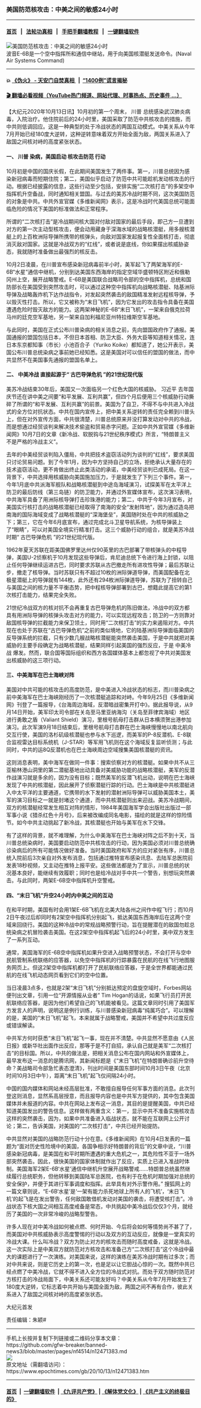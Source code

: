 ### 美国防范核攻击：中美之间的敏感24小时
------------------------

#### [首页](https://github.com/gfw-breaker/banned-news3/blob/master/README.md) &nbsp;&nbsp;|&nbsp;&nbsp; [法轮功真相](https://github.com/begood0513/basic/blob/master/README.md)  &nbsp;&nbsp;|&nbsp;&nbsp; [手把手翻墙教程](https://github.com/gfw-breaker/guides/wiki)  &nbsp;&nbsp;|&nbsp;&nbsp; [一键翻墙软件](https://github.com/gfw-breaker/nogfw/blob/master/README.md)  



<div><img alt="美国防范核攻击：中美之间的敏感24小时" class="attachment-djy_600_400 size-djy_600_400 wp-post-image" src="https://i.epochtimes.com/assets/uploads/2020/10/E-6B-fly-2-600x400-1.jpg"/>
<div class="caption">
 波音E-6B是一个空中指挥所和通信中继站，用于向美国核潜艇发送命令。(Naval Air Systems Command)
</div></div><hr/>

#### 💥 [《伪火》 - 天安门自焚真相 ](http://158.247.195.190:10000/videos/blog/weihuo.html)&nbsp; |&nbsp; [“1400例”谎言揭秘  ](http://158.247.195.190:10000/videos/blog/jiexi1400.html)

#### [ 🎬  翻墙必看视频（YouTube热门频道、网站代理、时事热点、历史事件 ...）](https://github.com/gfw-breaker/links/blob/master/banned.md)

<div><p>
 【大纪元2020年10月13日讯】10月初的第一个周末，
 <ok href="https://www.epochtimes.com/gb/tag/%E5%B7%9D%E6%99%AE.html">
  川普
 </ok>
 总统感染武汉肺炎病毒，入院治疗。他住院前后的24小时里，美国采取了防范中共核攻击的措施，而中共则低调回应。这是一种典型的处于冷战状态的两国互动模式。中美关系从今年7月开始已经180度大逆转，这种逆转意味着双方开始全面为敌，两国关系进入了敌国之间核对峙的高度紧张状态。
</p>
<h4>
 一、
 <ok href="https://www.epochtimes.com/gb/tag/%E5%B7%9D%E6%99%AE.html">
  川普
 </ok>
 染病，美国启动
 <ok href="https://www.epochtimes.com/gb/tag/%E6%A0%B8%E6%94%BB%E5%87%BB%E9%98%B2%E8%8C%83.html">
  核攻击防范
 </ok>
 行动
</h4>
<p>
 <strong>
 </strong>
 10月初是中国的国庆长假，在此期间美国发生了两件事。第一，川普总统因为感染新冠病毒而短期住院；第二，美国似乎启动了防范中共可能趁机发动核攻击的行动。根据已经披露的信息，这些行动至少包括，安排实施“二次核打击”的多架空中指挥机升空备战，同时通知相关盟国。与过去的美苏冷战时期不同，这次美国防范的对象是中共。中共外宣官媒《多维新闻网》表示，这是冷战时代美国总统可能面临危险的情况下美国的标准做法和正常程序。
</p>
<p>
 所谓的“二次核打击”是冷战期间核大国对付敌对国家的最后手段，即己方一旦遭到对方的第一次主动型核攻击，便会动用藏身于深海水域的战略核潜艇，用多艘核潜艇上的上百枚洲际导弹所携带的核弹头，向敌对国家发起报复性全面核打击，彻底消灭敌对国家。这就是冷战双方的“红线”，或者说是底线，你如果摆出核威胁姿态，我就随时准备做出最强烈的核反击。
</p>
<p>
 10月2日凌晨，在川普宣布感染新冠病毒前半小时，美军起飞了两架海军的E-6B“水星”通信中继机，分别到达美国东西海岸的指定空域华盛顿特区附近和俄勒冈州上空，展开战略警戒。E-6B是美国联合战略司令部的空中指挥机，总统和国防部长在美国受到突然攻击时，可以通过这种空中指挥机向战略核潜艇、陆基洲际导弹及战略轰炸机下达作战指令，对发起突然袭击的敌国精准发射远程核导弹，予以毁灭性打击。所以，它又被称为“末日飞机”，因为它发出的攻击指令具备在美国遭遇危险时毁灭敌方的能力。这两架神秘的E-6B“末日飞机”，一架来自俄克拉荷马州的廷克空军基地，另一架来自加利福尼亚州特拉维斯空军基地。
</p>
<p>
 与此同时，美国在正式公布川普染病的相关消息之前，先向盟国政府作了通报。美国通报的盟国包括日本，不但日本首相、防卫大臣、外务大臣等知道相关情况，连日本东京都知事（市长）小池百合子（Yuriko Koike）都知道了，她公开表示，美国公布川普总统染病之事前她已经知悉。这是美国对可以信任的盟国的做法，而中共显然不在美国事先通报的盟国名单上。
</p>
<h4>
 二、
 <ok href="https://www.epochtimes.com/gb/tag/%E4%B8%AD%E7%BE%8E%E5%86%B7%E6%88%98.html">
  中美冷战
 </ok>
 直接起源于“
 <ok href="https://www.epochtimes.com/gb/tag/%E5%8F%A4%E5%B7%B4%E5%AF%BC%E5%BC%B9%E5%8D%B1%E6%9C%BA.html">
  古巴导弹危机
 </ok>
 ”的21世纪现代版
</h4>
<p>
 美苏冷战结束30年后，美国又一次面临另一个红色大国的核威胁。
 <ok href="https://www.epochtimes.com/gb/tag/%E4%B9%A0%E8%BF%91%E5%B9%B3.html">
  习近平
 </ok>
 去年国庆节还在讲中美之间要“和平发展、互利共赢”，但四个月后便用三个核威胁行动撕碎了所谓的“和平发展、互利共赢”的前景。美国为了自卫，不得不与中共进入冷战式的全方位对抗状态。中共在国内宣传上，把中美关系逆转的责任完全赖到川普头上，但在对外宣传方面，中共很清楚，川普总统原来并没打算发动对中共的冷战，而是想通过经贸谈判来解决技术偷盗和贸易赤字问题。正如中共外宣官媒《多维新闻网》10月7日的文章《新冷战、软脱钩与21世纪秩序模式》所言，“特朗普主义不是严格的冷战主义”。
</p>
<p>
 去年的中美经贸谈判陷入僵局，中共把技术盗窃活动列为谈判的“红线”，要求美国只讨论贸易问题。到了今年1月，因为中方坚持自己的立场，拒绝承认大量存在的技术盗窃活动，更不肯做出终止此类活动的承诺，中美经贸谈判已成死局。在这一背景下，中共选择用核威胁向美国施加压力，于是就发生了下列三个事件。第一，今年1月底中共派海军舰队和战略核潜艇到中途岛海域演习，试探美军在太平洋上防卫的最后防线（第三岛链）的防卫能力，并通过外宣媒体宣布，这次演习表明，中共海军具备了用洲际核导弹打击珍珠港的能力；第二，中共于今年3月宣布，对美国实行核打击的战略核潜艇已经取得了南海的安全“发射阵地”，因为通过造岛把南海的国际海域变成了战略核潜艇的“深海堡垒”，美国随时处在中共的核威胁之下；第三，它在今年6月底宣布，通过完成北斗卫星导航系统，为核导弹装上了“眼睛”，可以对美国全境实行精准打击。这三个威胁行动的组合，就是美苏冷战时期“
 <ok href="https://www.epochtimes.com/gb/tag/%E5%8F%A4%E5%B7%B4%E5%AF%BC%E5%BC%B9%E5%8D%B1%E6%9C%BA.html">
  古巴导弹危机
 </ok>
 ”的21世纪现代版。
</p>
<p>
 1962年夏天苏联在距美国佛罗里达州仅90英里的古巴部署了带核弹头的中程导弹，美国U-2侦察机于10月发现这些导弹后，肯尼迪总统下令进行海上封锁，以阻止任何导弹继续运进古巴，同时要求苏联从古巴撤走所有进攻性导弹；最后苏联让步，撤走了核导弹。当时苏联只有不超过10枚的洲际弹道导弹，而美国配备在北极星潜艇上的导弹就有144枚，此外还有294枚洲际弹道导弹，苏联为了扭转自己与美国之间的核力量不平衡态势，把中程核导弹部署到古巴，想籍此提高它的第1次核打击能力，结果完全失败。
</p>
<p>
 21世纪冷战双方的核对抗不会再重复古巴导弹危机的陈旧做法，冷战中的双方都具有用洲际导弹的核弹头攻击对方的能力，可以实现远程攻击；防卫的一方则靠对敌国核导弹的拦截能力来保卫领土，同时用“二次核打击”的实力来遏阻对方。中共现在也处于苏联在“古巴导弹危机”之前的类似境地，它的陆基洲际导弹面临美国的反导弹系统的拦截，只有少数几艘战略核潜艇能突然袭击美国，于是中共就把对美威胁的主要手段确定为战略核潜艇，结果同样引起美国的强烈反应，于是
 <ok href="https://www.epochtimes.com/gb/tag/%E4%B8%AD%E7%BE%8E%E5%86%B7%E6%88%98.html">
  中美冷战
 </ok>
 爆发。然而，联合国等国际组织和西方各国媒体基本上都忽视了中共对美国发出核威胁的这三项行动。
</p>
<h4>
 <strong>
  三、中美海军在巴士海峡对阵
 </strong>
</h4>
<p>
 美国对中共可能的核攻击的高度防范，是中美进入冷战状态的标志，而川普染病之前中美海军在巴士海峡刚经历了一次核潜艇追踪和对峙。今年9月25日《多维新闻网》刊登了一篇报导，《台海周边海域，反潜暗战密集开打中》。据此报导说，从9月14日开始，美军印太司令部在关岛至马里亚纳海沟（关岛至菲律宾海域）地区进行勇敢之盾（Valiant Shield）演习，里根号航母打击群从日本横须贺出港参加演习。此次军演9月18日结束后，里根号航母打击群在巴士海峡慢慢地以南北航向交互行使，美国的洛杉矶级核潜艇也参与水下巡逻，而美军的P-8反潜机、E-8联合监视雷达目标系统机（J-STAR）等军用飞机则在这个海域反复监听侦测；与此同时，中共的运8Q反潜机也在巴士海峡周边空域搜集美国核潜艇的资讯。
</p>
<p>
 这则消息表明，美中海军在做同一件事：搜索侦察对方的核潜艇。如果中共不从三亚榆林港山洞里的第二潜艇基地出动具备对美威胁功能的战略核潜艇，美军的反潜作战演习就是多余的，因为没有目标；既然美军的反潜飞机出动，说明在巴士海峡发现了中共的核潜艇，因此展开了侦察潜艇行踪的行动。巴士海峡是中共核潜艇进入中太平洋的主要通道，它携带的水下发射的潜射洲际导弹可以威胁美国本土，美军的演习目标之一就是封堵这个通道，而中共核潜艇则出来迎战。美苏冷战期间，双方的核潜艇经常发生相互对阵的情形，1984年美国海军学会出版社出版过一部军事小说《猎杀红色十月号》，后来被改编成同名电影，描绘的就是这样的惊险情节。如今中共主动挑起了新冷战，其核潜艇也开始与美军在水下交锋。
</p>
<p>
 有了这样的背景，就不难理解，为什么中美海军在巴士海峡对阵之后不到十天，当川普总统染病时，美国要启动防范中共核攻击的行动，因为美国必须对川普总统确诊染病后的所有可能情况做好准备。当时美国政府和军方的应对紧张有序，川普总统入院前后3次亲自对外发布消息，包括通过推特宣布感染讯息、去陆军总医院前发表18秒视频，又主动在推特上报平安。这些做法都是为了宣示，川普总统的状况基本良好，能继续有效履职；同时也是给冷战对手中共一个警告，别想玩突然袭击。与此同时，两架E-6B空中指挥机升空警戒。
</p>
<h4>
 <strong>
  四、“末日飞机”升空24小时内中美之间的互动
 </strong>
</h4>
<p>
 在和平时期，美国有时会用1架E-6B飞机在北美大陆各州之间作中程飞行；而10月2日午夜过后却同时有2架空中指挥机分别起飞，抵达美国东西海岸后在这两个空域来回绕行。美国的这种冷战中的常规战略预警行动，旨在提醒潜在的敌国勿趁总统染病之机冒险袭击美国。在这2架空中指挥机起飞后的24小时里，美中双方发生了一系列互动。
</p>
<p>
 通常，美国海军的E-6B空中指挥机如果升空进入战略预警状态，不会打开与空中民航管制系统联络的应答器，以免空中指挥机的行踪暴露在民航的在线飞行地图服务网页上。但这2架空中指挥机都打开了民航联络应答器，于是全世界都能通过民航的在线飞机动态网页看到它们的空中位置。
</p>
<p>
 当日凌晨3点多，也就是2架“末日飞机”分别抵达预定的盘旋空域时，Forbes网站便刊出文章，引用一位“开源情报从业者” Tim Hogan的话说，如果飞行员打开民航联络应答器，是因为他们希望自己的飞机能被看见。这篇文章同时引用了美国军方发言人的声明，说明这是例行训练，与川普感染新冠病毒“纯属巧合”。可以理解的是，美国的“末日飞机”起飞，本来就属于战略警戒，美国并不希望中共过度反应或错误解读。
</p>
<p>
 中共军方何时获悉“末日飞机”起飞一事，现在并不清楚。中共显然不愿意由《人民日报》或新华社出面作出反应，那等于是不打自招，承认自己就是美军“二次核打击”的目标国。所以，中共的做法是，把相关消息公布在国内网站和外宣媒体上，最早发布这一消息的是腾讯网，其新闻标题是《“末日飞机”在特朗普确诊前升空待命？美战略司令部急忙表态澄清》，刊出时间是美国东部时间10月3日午夜（北京时间10月3日中午），距离“末日飞机”起飞仅间隔24小时。
</p>
<p>
 中国的国内媒体和网站未经高层批准，不敢擅自报导任何军事方面的消息。此次刊登这则消息，显然系高层授意，而且报导内容也是中共军方提供的，其中包含美国媒体并未报道的内容。中共在网站上发布这一消息，其目的是提醒美国，中共已经知道美国发出的警告信息。这样做有两重含义：第一，显示中共不准备实施核攻击这样的突然袭击，因为，如果中共准备进入临战状态，就不能在互联网上公开讨论；第二，告诉美国，对美国的“二次核打击”，中共已经开始提防。
</p>
<p>
 中共显然对美国的战略防范行动十分在意。《多维新闻网》在10月4日发表的一篇题为“面对历史性险境中的美国，各国争相示好特朗普的背后”的文章中说，“川普感染新冠病毒，是美国在和平时期所遭遇的重大危机之一，其危险性不亚于一场外部突然袭击。因此，很快美国的国家体制就作出了反应，实质上已进入准战时体制。美国海军2架E-6B‘水星’通信中继机升空展开战略警戒……特朗普总统虽然继续履行总统职务，但他转移到美国陆军总医院，也有利于在危机时期加强对总统的安全保护，并便于其进行军事调度和指挥。此举具有对外示警作用。” 搜狐网上的一篇文章则说，“E-6B‘水星’是‘一架有能力杀死地球上所有人的飞机’，‘末日飞机’的起飞是在发出警告，任何敌国敢借机发动对美国的袭击，将遭受核打击”。冷战状态下核大国之间相互高度戒备是常态，中共挑起中美冷战后仅仅3个月，就经历了美国的一次非常冷峻的战略型警告。
</p>
<p>
 许多人现在对中美冷战如何被点燃、何时开始、今后将会如何等情势尚不甚了了，而美国对中共核威胁表示高度警惕的行动以及双方的互动反应，就像是一堂真实的冷战大课。什么叫冷战？双方为防止对方的核攻击而随时高度戒备，这就是冷战。这一次实际上是中美双方就防范对方核攻击和准备己方“二次核打击”这个冷战中最大的课题进行了一次演练。对美国来说，这样的演练在美苏冷战时期有过多次；而对中共来说，则是它历史上的第一次，也是足以让它胆战心惊的一次。既然中共已经点燃了中美冷战，它就不得不进入全方位的冷战式对抗。而处于双方随时防范对方核打击的冷战局面下，中美关系还可能友好吗？中美关系从今年7月开始发生了180度大逆转，它标志着中共开始与美国全面为敌，两国之间不再有合作，彼此关系进入了敌国之间核对峙的高度紧张状态。
</p>
<p>
 大纪元首发
</p>
<p>
 责任编辑：朱颖#
</p>
</div>
<hr/>
手机上长按并复制下列链接或二维码分享本文章：<br/>
https://github.com/gfw-breaker/banned-news3/blob/master/pages/nf4514/n12471383.md <br/>
<a href='https://github.com/gfw-breaker/banned-news3/blob/master/pages/nf4514/n12471383.md'><img src='https://github.com/gfw-breaker/banned-news3/blob/master/pages/nf4514/n12471383.md.png'/></a> <br/>
原文地址（需翻墙访问）：https://www.epochtimes.com/gb/20/10/13/n12471383.htm


------------------------
#### [首页](https://github.com/gfw-breaker/banned-news3/blob/master/README.md) &nbsp;|&nbsp; [一键翻墙软件](https://github.com/gfw-breaker/nogfw/blob/master/README.md) &nbsp;| [《九评共产党》](https://github.com/gfw-breaker/9ping.md/blob/master/README.md#九评之一评共产党是什么) | [《解体党文化》](https://github.com/gfw-breaker/jtdwh.md/blob/master/README.md) | [《共产主义的终极目的》](https://github.com/gfw-breaker/gczydzjmd.md/blob/master/README.md)


<img src='http://gfw-breaker.win/banned-news3/pages/nf4514/n12471383.md' width='0px' height='0px'/>